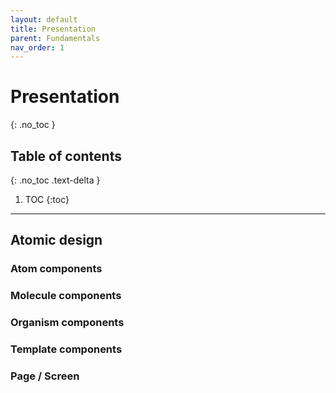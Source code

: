 ```yaml
---
layout: default
title: Presentation
parent: Fundamentals
nav_order: 1
---
```


# Presentation

{: .no_toc }

## Table of contents

{: .no_toc .text-delta }

1. TOC
   {:toc}

---

## Atomic design

### Atom components

### Molecule components

### Organism components

### Template components

### Page / Screen


